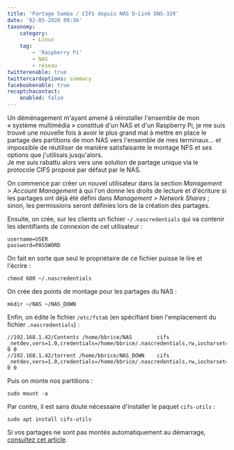 ```yaml
---
title: 'Partage Samba / CIFS depuis NAS D-Link DNS-320'
date: '02-05-2020 09:36'
taxonomy:
    category:
        - Linux
    tag:
        - 'Raspberry Pi'
        - NAS
        - réseau
twitterenable: true
twittercardoptions: summary
facebookenable: true
recaptchacontact:
    enabled: false
---
```


Un déménagement m'ayant amené à réinstaller l'ensemble de mon «&nbsp;système multimédia&nbsp;» constitué d'un NAS et d'un Raspberry Pi, je me suis trouvé une nouvelle fois à avoir le plus grand mal à mettre en place le partage des partitions de mon NAS vers l'ensemble de mes terminaux... et impossible de réutiliser de manière satisfaisante le montage NFS et ses options que j'utilisais jusqu'alors.      
Je me suis rabattu alors vers une solution de partage unique via le protocole CIFS proposé par défaut par le NAS.

On commence par créer un nouvel utilisateur dans la section _Management > Account Management_ à qui l'on donne les droits de lecture et d'écriture si les partages ont déjà été défini dans _Management > Network Shares_&nbsp;; sinon, les permissions seront définies lors de la création des partages.

Ensuite, on crée, sur les clients un fichier `~/.nascredentials` qui va contenir les identifiants de connexion de cet utilisateur&nbsp;:

```plain
username=USER
password=PASSWORD
```
On fait en sorte que seul le propriétaire de ce fichier puisse le lire et l'écrire&nbsp;:

```shell
chmod 600 ~/.nascredentials
```

On crée des points de montage pour les partages du NAS&nbsp;:

```shell
mkdir ~/NAS ~/NAS_DOWN
```

Enfin, on édite le fichier `/etc/fstab` (en spécifiant bien l'emplacement du fichier `.nascredentials`)&nbsp;:

```plain
//192.168.1.42/Contents /home/bbrice/NAS 		cifs 	_netdev,vers=1.0,credentials=/home/bbrice/.nascredentials,rw,iocharset=utf8 0 0
//192.168.1.42/torrent /home/bbrice/NAS_DOWN 	cifs 	_netdev,vers=1.0,credentials=/home/bbrice/.nascredentials,rw,iocharset=utf8 0 0
```

Puis on monte nos partitions&nbsp;:

```shell
sudo mount -a
```

Par contre, il est sans doute nécessaire d'installer le paquet `cifs-utils`&nbsp;:

```shell
sudo apt install cifs-utils
```

Si vos partages ne sont pas montés automatiquement au démarrage, [consultez cet article](/blog/raspberry-pi-montage-de-partages-reseau-au-demarrage).